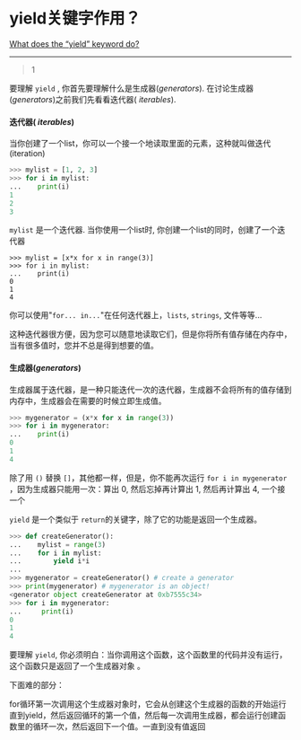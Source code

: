 # yield关键字作用？
[What does the “yield” keyword do?](https://stackoverflow.com/questions/231767/what-does-the-yield-keyword-do)

___



> 1

要理解 `yield` , 你首先要理解什么是生成器(*generators*). 在讨论生成器(*generators*)之前我们先看看迭代器( *iterables*).

#### 迭代器( *iterables*)

当你创建了一个list，你可以一个接一个地读取里面的元素，这种就叫做迭代(iteration)

```python
>>> mylist = [1, 2, 3]
>>> for i in mylist:
...    print(i)
1
2
3
```

`mylist` 是一个迭代器. 当你使用一个list时, 你创建一个list的同时，创建了一个迭代器

```
>>> mylist = [x*x for x in range(3)]
>>> for i in mylist:
...    print(i)
0
1
4
```

你可以使用"`for... in...`"在任何迭代器上，`lists`, `strings`, 文件等等...

这种迭代器很方便，因为您可以随意地读取它们，但是你将所有值存储在内存中，当有很多值时，您并不总是得到想要的值。

#### 生成器(*generators*)

生成器属于迭代器，是一种只能迭代一次的迭代器，生成器不会将所有的值存储到内存中，生成器会在需要的时候立即生成值。

```python
>>> mygenerator = (x*x for x in range(3))
>>> for i in mygenerator:
...    print(i)
0
1
4
```

除了用 `()` 替换 `[]`，其他都一样，但是，你不能再次运行 `for i in mygenerator` ，因为生成器只能用一次：算出 0, 然后忘掉再计算出 1, 然后再计算出 4, 一个接一个

`yield` 是一个类似于 `return`的关键字，除了它的功能是返回一个生成器。

```python
>>> def createGenerator():
...    mylist = range(3)
...    for i in mylist:
...        yield i*i
...
>>> mygenerator = createGenerator() # create a generator
>>> print(mygenerator) # mygenerator is an object!
<generator object createGenerator at 0xb7555c34>
>>> for i in mygenerator:
...     print(i)
0
1
4
```

要理解 `yield`, 你必须明白：当你调用这个函数，这个函数里的代码并没有运行，这个函数只是返回了一个生成器对象 。

下面难的部分：

for循环第一次调用这个生成器对象时，它会从创建这个生成器的函数的开始运行直到yield，然后返回循环的第一个值，然后每一次调用生成器，都会运行创建函数里的循环一次，然后返回下一个值。一直到没有值返回